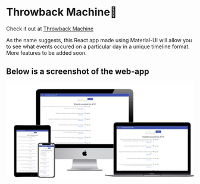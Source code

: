 # Throwback Machine🤖

Check it out at [Throwback Machine](https://throwbackmachine.netlify.app/)

As the name suggests, this React app made using Material-UI will allow you to see what events occured on a particular day in a unique timeline format. More features to be added soon.

## Below is a screenshot of the web-app
![picture](1.png)

